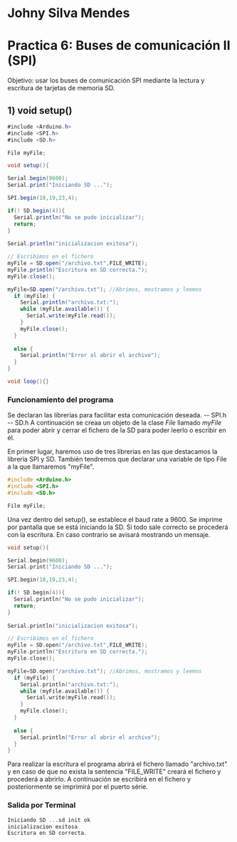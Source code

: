 # Johny Silva Mendes
# **Practica 6: Buses de comunicación II (SPI)**

Objetivo: usar los buses de comunicación SPI mediante la lectura y escritura de tarjetas de memoria SD.

## **1) void setup()**

```cs
#include <Arduino.h>
#include <SPI.h>
#include <SD.h>

File myFile;

void setup(){

Serial.begin(9600);
Serial.print("Iniciando SD ...");

SPI.begin(18,19,23,4);

if(! SD.begin(4)){
  Serial.println("No se pudo inicializar");
  return;
}
  
Serial.println("inicializacion exitosa");

// Escribimos en el fichero
myFile = SD.open("/archivo.txt",FILE_WRITE); 
myFile.println("Escritura en SD correcta.");
myFile.close();

myFile=SD.open("/archivo.txt"); //Abrimos, mostramos y leemos
  if (myFile) {
    Serial.println("archivo.txt:");
    while (myFile.available()) {
      Serial.write(myFile.read());
    }
    myFile.close(); 
  }
  
  else {
    Serial.println("Error al abrir el archivo");
  }
}

void loop(){}
```

### Funcionamiento del programa
Se declaran las librerías para facilitar esta comunicación deseada. 
-- SPI.h  
-- SD.h
A continuación se creaa un objeto de la clase *File* llamado *myFile* para poder abrir y cerrar el fichero de la SD para poder leerlo o escribir en él.



En primer lugar, haremos uso de tres librerias en las que destacamos la librería SPI y SD. También tendremos que declarar una variable de tipo File a la que llamaremos "myFile".

```cpp
#include <Arduino.h>
#include <SPI.h>
#include <SD.h>

File myFile;
```

Una vez dentro del setup(), se establece el baud rate a 9600. Se imprime por pantalla que se está iniciando la SD. 
Si todo sale correcto se procederá con la escritura. En caso contrario se avisará mostrando un mensaje.
```cpp
void setup(){

Serial.begin(9600);
Serial.print("Iniciando SD ...");

SPI.begin(18,19,23,4);

if(! SD.begin(4)){
  Serial.println("No se pudo inicializar");
  return;
}
  
Serial.println("inicializacion exitosa");

// Escribimos en el fichero
myFile = SD.open("/archivo.txt",FILE_WRITE); 
myFile.println("Escritura en SD correcta.");
myFile.close();

myFile=SD.open("/archivo.txt"); //Abrimos, mostramos y leemos
  if (myFile) {
    Serial.println("archivo.txt:");
    while (myFile.available()) {
      Serial.write(myFile.read());
    }
    myFile.close(); 
  }
  
  else {
    Serial.println("Error al abrir el archivo");
  }
}
```
Para realizar la escritura el programa abrirá el fichero llamado
 "archivo.txt" y en caso de que no exista la sentencia "FILE_WRITE" creará el fichero y procederá a abrirlo. 
 A continuación se escribirá en el fichero y posteriormente se imprimirá por el puerto série. 

### Salida por Terminal 

```cpp
Iniciando SD ...sd init ok
inicializacion exitosa
Escritura en SD correcta.
```
